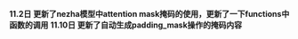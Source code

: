**11.2日 更新了nezha模型中attention mask掩码的使用，更新了一下functions中函数的调用**
**11.10日 更新了自动生成padding_mask操作的掩码内容**
